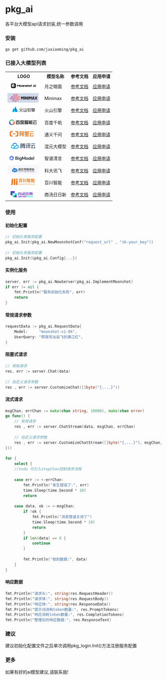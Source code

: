 # pkg_ai
各平台大模型api请求封装,统一参数调用
### 安装
```
go get github.com/juxiaoming/pkg_ai
```

### 已接入大模型列表
<table>
    <tr><th>LOGO</th><th>模型名称</th><th>参考文档</th><th>应用申请</th></tr>
    <tr>
        <td><img src="./logo/moonshot.png" height="30" title="月之暗面"></td>
        <td>月之暗面</td>
        <td><a target="_blank" href="https://platform.moonshot.cn/docs/api/chat#%E5%AD%97%E6%AE%B5%E8%AF%B4%E6%98%8E">参考文档</a></td>
        <td><a target="_blank" href="https://platform.moonshot.cn/console/api-keys">应用申请</a></td>
    </tr>
    <tr>
        <td><img src="./logo/minimaxi.png" height="30" title="minimax"></td>
        <td>Minimax</td>
        <td><a target="_blank" href="https://platform.minimaxi.com/document/ChatCompletion%20v2?key=66701d281d57f38758d581d0">参考文档</a></td>
        <td><a target="_blank" href="https://platform.minimaxi.com/user-center/basic-information/interface-key">应用申请</a></td>
    </tr>
    <tr>
        <td><img src="./logo/volcengine.png" height="30" title="火山引擎"></td>
        <td>火山引擎</td>
        <td><a target="_blank" href="https://www.volcengine.com/docs/82379/1298454">参考文档</a></td>
        <td><a target="_blank" href="https://console.volcengine.com/ark/region:ark+cn-beijing/apiKey">应用申请</a></td>
    </tr>
    <tr>
        <td><img src="./logo/baidu.png" height="30" title="百度千帆"></td>
        <td>百度千帆</td>
        <td><a target="_blank" href="https://cloud.baidu.com/doc/WENXINWORKSHOP/s/clntwmv7t#http%E8%B0%83%E7%94%A8">参考文档</a></td>
        <td><a target="_blank" href="https://console.bce.baidu.com/qianfan/ais/console/applicationConsole/application/v1">应用申请</a></td>
    </tr>
    <tr>
        <td><img src="./logo/aliyun.png" height="30" title="通义千问"></td>
        <td>通义千问</td>
        <td><a target="_blank" href="https://help.aliyun.com/zh/dashscope/developer-reference/use-qwen">参考文档</a></td>
        <td><a target="_blank" href="https://dashscope.console.aliyun.com/apiKey">应用申请</a></td>
    </tr>
    <tr>
        <td><img src="./logo/tencent.png" height="30" title="混元大模型"></td>
        <td>混元大模型</td>
        <td><a target="_blank" href="https://cloud.tencent.com/document/api/1729/105701">参考文档</a></td>
        <td><a target="_blank" href="https://console.cloud.tencent.com/cam">应用申请</a></td>
    </tr>
    <tr>
        <td><img src="./logo/bigmodel.png" height="30" title="智谱清言"></td>
        <td>智谱清言</td>
        <td><a target="_blank" href="https://open.bigmodel.cn/dev/api/normal-model/glm-4">参考文档</a></td>
        <td><a target="_blank" href="https://bigmodel.cn/usercenter/auth">应用申请</a></td>
    </tr>
    <tr>
        <td><img src="./logo/xfyun.png" height="30" title="科大讯飞"></td>
        <td>科大讯飞</td>
        <td><a target="_blank" href="https://www.xfyun.cn/doc/spark/HTTP%E8%B0%83%E7%94%A8%E6%96%87%E6%A1%A3.html">参考文档</a></td>
        <td><a target="_blank" href="https://console.xfyun.cn/services/bm3">应用申请</a></td>
    </tr>
    <tr>
        <td><img src="./logo/baichuan.png" height="30" title="百川智能"></td>
        <td>百川智能</td>
        <td><a target="_blank" href="https://platform.baichuan-ai.com/docs/api">参考文档</a></td>
        <td><a target="_blank" href="https://platform.baichuan-ai.com/console/apikey">应用申请</a></td>
    </tr>
    <tr>
        <td><img src="./logo/sensenova.png" height="30" title="商汤日日新"></td>
        <td>商汤日日新</td>
        <td><a target="_blank" href="https://platform.sensenova.cn/doc?path=/chat/ChatCompletions/ChatCompletions.md">参考文档</a></td>
        <td><a target="_blank" href="https://console.sensecore.cn/iam/Security/access-key">应用申请</a></td>
    </tr>
</table>

### 使用

#### 初始化配置
```go
// 初始化单服务配置
pkg_ai.Init(pkg_ai.NewMoonshotConf("request_url" , "sk-your_key"))

// 初始化多服务配置
pkg_ai.Init(&pkg_ai.Config{...})
```
#### 实例化服务
```go
server, err := pkg_ai.NewServer(pkg_ai.ImplementMoonshot)
if err != nil {
    fmt.Println("服务初始化失败", err)
    return
}
```
#### 常规请求参数
```go
requestData := pkg_ai.RequestData{
    Model:     "moonshot-v1-8k",
    UserQuery: "帮我写出岳飞的满江红",
}
```
#### 阻塞式请求
```go
// 常规请求
res, err := server.Chat(data)

// 自定义请求参数
res , err := server.CustomizeChat([]byte("{....}"))
```
#### 流式请求
```go
msgChan, errChan := make(chan string, 10000), make(chan error)
go func() {
    // 常规请求
    res , err := server.ChatStream(data, msgChan, errChan)

    // 自定义请求参数
    res , err := server.CustomizeChatStream([]byte("{....}"), msgChan, errChan)
}()

for {
    select {
    //todo 可引入stopChan控制请求流程
		
    case err := <-errChan:
        fmt.Println("发生错误了:", err)
        time.Sleep(time.Second * 10)
        return

    case data, ok := <-msgChan:
        if !ok {
            fmt.Println("消息管道关闭了")
            time.Sleep(time.Second * 10)
            return
        }
        if len(data) == 0 {
            continue
        }

        fmt.Println("收到数据:", data)
    }
}
```
#### 响应数据
```go
fmt.Println("请求头:", string(res.RequestHeader))
fmt.Println("请求体:", string(res.RequestBody))
fmt.Println("响应体:", string(res.ResponseData))
fmt.Println("提示词消耗token数量:", res.PromptTokens)
fmt.Println("响应消耗token数量:", res.CompletionTokens)
fmt.Println("整理后的响应数据:", res.ResponseText)
```
### 建议
建议初始化配置文件之后单次调用pkg_login.Init()方法注册服务配置
### 更多
如果有好的ai模型建议,请联系我!